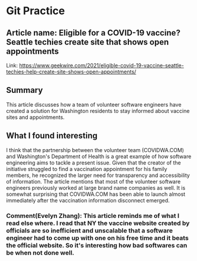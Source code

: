 # Git Practice


## Article name: Eligible for a COVID-19 vaccine? Seattle techies create site that shows open appointments
Link: https://www.geekwire.com/2021/eligible-covid-19-vaccine-seattle-techies-help-create-site-shows-open-appointments/

## Summary
This article discusses how a team of volunteer software engineers have created a solution for Washington residents to stay informed about vaccine sites and appointments.

## What I found interesting
I think that the partnership between the volunteer team (COVIDWA.COM) and Washington's Department of Health is a great example of how software engineering aims to tackle a present issue.  Given that the creator of the initiative struggled to find a vaccination appointment for his family members, he recognized the larger need for transparency and accessibility of information.  The article mentions that most of the volunteer software engineers previously worked at large brand name companies as well.  It is somewhat surprising that COVIDWA.COM has been able to launch almost immediately after the vaccination information disconnect emerged.

### Comment(Evelyn Zhang): This article reminds me of what I read else where. I read that NY the vaccine website created by officials are so inefficient and unscalable that a software engineer had to come up with one on his free time and it beats the official website. So it's interesting how bad softwares can be when not done well.